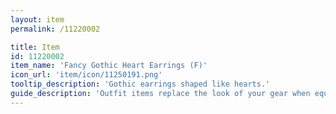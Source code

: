 ```yaml
---
layout: item
permalink: /11220002

title: Item
id: 11220002
item_name: 'Fancy Gothic Heart Earrings (F)'
icon_url: 'item/icon/11250191.png'
tooltip_description: 'Gothic earrings shaped like hearts.'
guide_description: 'Outfit items replace the look of your gear when equipped.'
---
```

